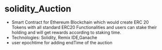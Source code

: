 # solidity_Auction
<ul>
<li>Smart Contract for Ethereum Blockchain which would create ERC 20 Tokens with all standard ERC20 Functionalities and users can stake their holding and will get rewards according to staking time.
<li>Technologies: Solidity, Remix IDE,Ganache
<li>user epochtime for adding endTime of the auction
</ul>
